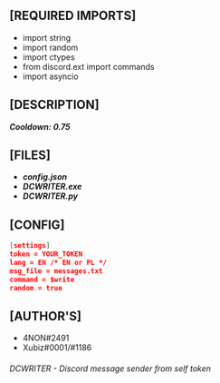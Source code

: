 ## [REQUIRED IMPORTS]

- import string
- import random
- import ctypes
- from discord.ext import commands
- import asyncio

## [DESCRIPTION]

***Cooldown: 0.75***

## [FILES]
- ***config.json***
- ***DCWRITER.exe***
- ***DCWRITER.py*** 

## [CONFIG]

```json
[settings]
token = YOUR_TOKEN
lang = EN /* EN or PL */
msg_file = messages.txt
command = $write
random = true
```

## [AUTHOR'S]

- 4NON#2491
- Xubiz#0001/#1186

###### DCWRITER - Discord message sender from self token
